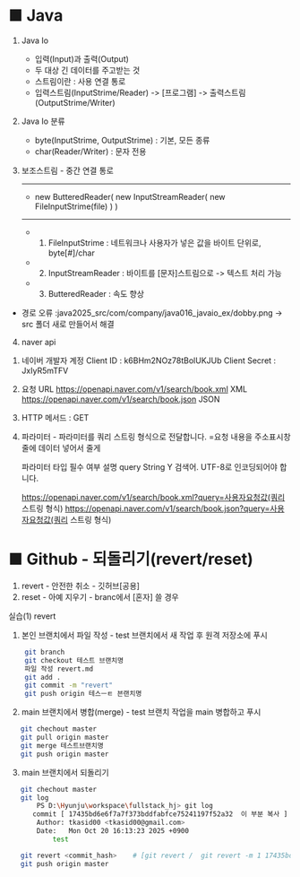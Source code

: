 # ■ Java

 1. Java Io 
 	- 입력(Input)과 출력(Output)
 	- 두 대상 긴 데이터를 주고받는 것
 	- 스트림이란 : 사용 연결 통로
 	- 입력스트림(InputStrime/Reader) -> [프로그램] -> 출력스트림(OutputStrime/Writer)

 2. Java Io 분류
 	- byte(InputStrime, OutputStrime) : 기본, 모든 종류
 	- char(Reader/Writer) : 문자 전용
 	
 3. 보조스트림 - 중간 연결 통로
    - -------------------------------------------------------------------------
  	- new ButteredReader( new InputStreamReader( new FileInputStrime(file) ) )
    - -------------------------------------------------------------------------
  	- 1) FileInputStrime : 네트워크나 사용자가 넣은 값을 바이트 단위로, byte[#]/char
  	- 2) InputStreamReader : 바이트를 [문자]스트림으로 -> 텍스트 처리 가능
  	- 3) ButteredReader : 속도 향상

 - 경로 오류 :java2025_src/com/company/java016_javaio_ex/dobby.png -> src 폴더 새로 만들어서 해결   


 4. naver api

 1) 네이버 개발자 계정
    Client ID	: k6BHm2NOz78tBolUKJUb
    Client Secret : JxIyR5mTFV

 2) 요청 URL 
    https://openapi.naver.com/v1/search/book.xml	XML
    https://openapi.naver.com/v1/search/book.json	JSON

 3) HTTP 메서드 : GET

 4) 파라미터 - 파라미터를 쿼리 스트링 형식으로 전달합니다.
    =요청 내용을 주소표시창줄에 데이터 넣어서 줄게

    파라미터		타입	필수 여부		설명
    query		String	    Y		검색어. UTF-8로 인코딩되어야 합니다.

    https://openapi.naver.com/v1/search/book.xml?query=사용자요청값(쿼리 스트링 형식)
    https://openapi.naver.com/v1/search/book.json?query=사용자요청값(쿼리 스트링 형식)



# ■ Github  - 되돌리기(revert/reset)
1. revert - 안전한 취소 - 깃허브[공용]
2. reset - 아예 지우기 - branc에서 [혼자] 쓸 경우

실습(1) revert
 1. 본인 브랜치에서 파일 작성 - test 브랜치에서 새 작업 후 원격 저장소에 푸시
```bash
    git branch
    git checkout 테스트 브랜치명
    파일 작성 revert.md
    git add .
    git commit -m "revert"
    git push origin 테스ㅡㅌ 븐랜치명
```
 2. main 브랜치에서 병합(merge) - test 브랜치 작업을 main 병합하고 푸시
 ```bash
    git chechout master
    git pull origin master
    git merge 테스트브랜치명
    git push origin master
 ```

 3. main 브랜치에서 되돌리기
 ```bash
    git chechout master
    git log 
        PS D:\Hyunju\workspace\fullstack_hj> git log
       commit [ 17435bd6e6f7a7f373bddfabfce75241197f52a32  이 부분 복사 ] (HEAD -> master, origin/testhj, origin/master, origin/HEAD, testhj)
        Author: tkasid00 <tkasid00@gmail.com>
        Date:   Mon Oct 20 16:13:23 2025 +0900
            test

    git revert <commit_hash>    # [git revert /  git revert -m 1 17435bd6e6f7a7373bddfabfce75241197f52a32 이렇게 사용] -> i -> revert--ing(메시지 남기기) 
    git push origin master
 ```
